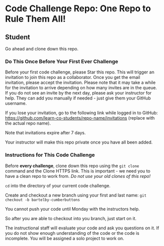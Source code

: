 # Code Challenge Repo: One Repo to Rule Them All!

## Student
Go ahead and clone down this repo. 

### Do This Once Before Your First Ever Challenge

Before your first code challenge, please Star this repo. This will trigger an invitation to join this repo as a collaborator. Once you get the email invitation, please accept the invitation. Please note that it may take a while for the invitation to arrive depending on how many invites are in the queue. If you do not see an invite by the next day, please ask your instructor for help. They can add you manually if needed - just give them your GitHub username.

If you lose your invitation, go to the following link while logged in to GitHub: https://github.com/learn-co-students/repo-name/invitations (replace <repo-name> with the actual repo name). 

Note that invitations expire after 7 days.

Your instructor will make this repo private once you have all been added.

### Instructions for This Code Challenge

Before **every challenge**, clone down this repo using the `git clone` command and the Clone HTTPS link. This is important - we need you to have a clean repo to work from. _Do not use your old clones of this repo!_

`cd` into the directory of your current code challenge.

Create and checkout a new branch using your first and last name: `git checkout -b bartelby-cumberbuttons`

You cannot push your code until Monday with the instructors help.

So after you are able to checkout into you branch, just start on it.

The instructional staff will evaluate your code and ask you questions on it. If you do not show enough understanding of the code or the code is incomplete. You will be assigned a solo project to work on.